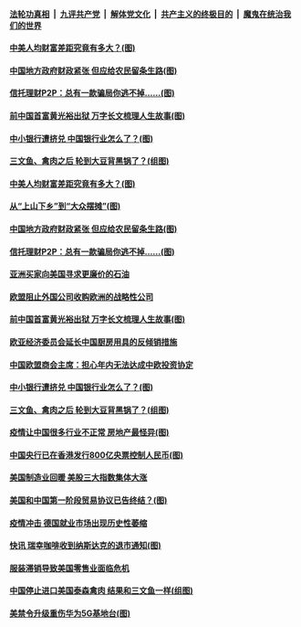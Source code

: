 ####  [法轮功真相](../../../../basic/blob/master/README.md?t=06252002) &nbsp;|&nbsp; [九评共产党](../../../../9ping.md/blob/master/README.md?t=06252002) &nbsp;|&nbsp; [解体党文化](../../../../jtdwh.md/blob/master/README.md?t=06252002)  &nbsp;|&nbsp; [共产主义的终极目的](../../../../gczydzjmd.md/blob/master/README.md?t=06252002) &nbsp;|&nbsp; [魔鬼在统治我们的世界](../../../../mgztzwmdsj.md/blob/master/README.md?t=06252002) 

#### [中美人均财富差距究竟有多大？(图)](../pages/p5/937633.md?t=06252002) 

#### [中国地方政府财政紧张 但应给农民留条生路(图)](../pages/p5/937593.md?t=06252002) 

#### [信托理财P2P：总有一款骗局你逃不掉……(图)](../pages/p5/937618.md?t=06252002) 

#### [前中国首富黄光裕出狱 万字长文梳理人生故事(图)](../pages/p5/937586.md?t=06252002) 

#### [中小银行遭挤兑 中国银行业怎么了？(图)](../pages/p5/937574.md?t=06252002) 

#### [三文鱼、禽肉之后 轮到大豆背黑锅了？(组图)](../pages/p5/937480.md?t=06252002) 

#### [中美人均财富差距究竟有多大？(图)](../pages/p5/937633.md?t=06252002) 

#### [从“上山下乡”到“大众摆摊”(图)](../pages/p5/937620.md?t=06252002) 

#### [中国地方政府财政紧张 但应给农民留条生路(图)](../pages/p5/937593.md?t=06252002) 

#### [信托理财P2P：总有一款骗局你逃不掉……(图)](../pages/p5/937618.md?t=06252002) 

#### [亚洲买家向美国寻求更廉价的石油](../pages/p5/937608.md?t=06252002) 

#### [欧盟阻止外国公司收购欧洲的战略性公司](../pages/p5/937606.md?t=06252002) 

#### [前中国首富黄光裕出狱 万字长文梳理人生故事(图)](../pages/p5/937586.md?t=06252002) 

#### [欧亚经济委员会延长中国厨房用具的反倾销措施](../pages/p5/937582.md?t=06252002) 

#### [中国欧盟商会主席：担心年内无法达成中欧投资协定](../pages/p5/937575.md?t=06252002) 

#### [中小银行遭挤兑 中国银行业怎么了？(图)](../pages/p5/937574.md?t=06252002) 

#### [三文鱼、禽肉之后 轮到大豆背黑锅了？(组图)](../pages/p5/937480.md?t=06252002) 

#### [疫情让中国很多行业不正常 房地产最怪异(图)](../pages/p5/937485.md?t=06252002) 

#### [中国央行已在香港发行800亿央票控制人民币(图)](../pages/p5/937478.md?t=06252002) 

#### [美国制造业回暖 美股三大指数集体大涨](../pages/p5/937475.md?t=06252002) 

#### [美国和中国第一阶段贸易协议已告终结？(图)](../pages/p5/937467.md?t=06252002) 

#### [疫情冲击 德国就业市场出现历史性萎缩](../pages/p5/937462.md?t=06252002) 

#### [快讯 瑞幸咖啡收到纳斯达克的退市通知(图)](../pages/p5/937459.md?t=06252002) 

#### [服装滞销导致美国零售业面临危机](../pages/p5/937458.md?t=06252002) 

#### [中国停止进口美国泰森禽肉 结果和三文鱼一样(组图)](../pages/p5/937379.md?t=06252002) 

#### [美禁令升级重伤华为5G基地台(图)](../pages/p5/937393.md?t=06252002) 


